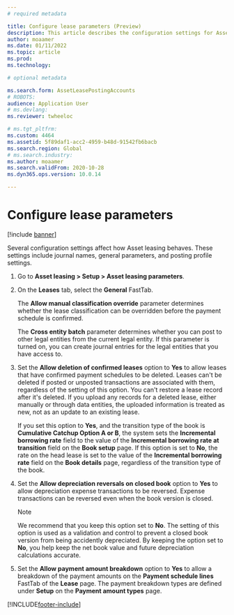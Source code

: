 ```yaml
---
# required metadata

title: Configure lease parameters (Preview)
description: This article describes the configuration settings for Asset leasing, such as security information and accounting settings.
author: moaamer
ms.date: 01/11/2022
ms.topic: article
ms.prod: 
ms.technology: 

# optional metadata

ms.search.form: AssetLeasePostingAccounts
# ROBOTS: 
audience: Application User
# ms.devlang: 
ms.reviewer: twheeloc

# ms.tgt_pltfrm: 
ms.custom: 4464
ms.assetid: 5f89daf1-acc2-4959-b48d-91542fb6bacb
ms.search.region: Global
# ms.search.industry: 
ms.author: moaamer
ms.search.validFrom: 2020-10-28
ms.dyn365.ops.version: 10.0.14

---
```


# Configure lease parameters

[!include [banner](../includes/banner.md)]

Several configuration settings affect how Asset leasing behaves. These settings include journal names, general parameters, and posting profile settings.

1. Go to **Asset leasing \> Setup \> Asset leasing parameters**.
2. On the **Leases** tab, select the **General** FastTab.

    The **Allow manual classification override** parameter determines whether the lease classification can be overridden before the payment schedule is confirmed.

    The **Cross entity batch** parameter determines whether you can post to other legal entities from the current legal entity. If this parameter is turned on, you can create journal entries for the legal entities that you have access to.

3. Set the **Allow deletion of confirmed leases** option to **Yes** to allow leases that have confirmed payment schedules to be deleted. Leases can't be deleted if posted or unposted transactions are associated with them, regardless of the setting of this option. You can't restore a lease record after it's deleted. If you upload any records for a deleted lease, either manually or through data entities, the uploaded information is treated as new, not as an update to an existing lease.

    If you set this option to **Yes**, and the transition type of the book is **Cumulative Catchup Option A or B**, the system sets the **Incremental borrowing rate** field to the value of the **Incremental borrowing rate at transition** field on the **Book setup** page. If this option is set to **No**, the rate on the head lease is set to the value of the **Incremental borrowing rate** field on the **Book details** page, regardless of the transition type of the book.

4. Set the **Allow depreciation reversals on closed book** option to **Yes** to allow depreciation expense transactions to be reversed. Expense transactions can be reversed even when the book version is closed.

    > [!NOTE]
    > We recommend that you keep this option set to **No**. The setting of this option is used as a validation and control to prevent a closed book version from being accidently depreciated. By keeping the option set to **No**, you help keep the net book value and future depreciation calculations accurate.

5. Set the **Allow payment amount breakdown** option to **Yes** to allow a breakdown of the payment amounts on the **Payment schedule lines** FastTab of the **Lease** page. The payment breakdown types are defined under **Setup** on the **Payment amount types** page. 

[!INCLUDE[footer-include](../../includes/footer-banner.md)]
